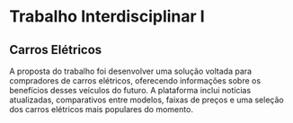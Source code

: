 # Trabalho Interdisciplinar I

## Carros Elétricos

A proposta do trabalho foi desenvolver uma solução voltada para compradores de carros elétricos, oferecendo informações sobre os benefícios desses veículos do futuro. A plataforma inclui notícias atualizadas, comparativos entre modelos, faixas de preços e uma seleção dos carros elétricos mais populares do momento.